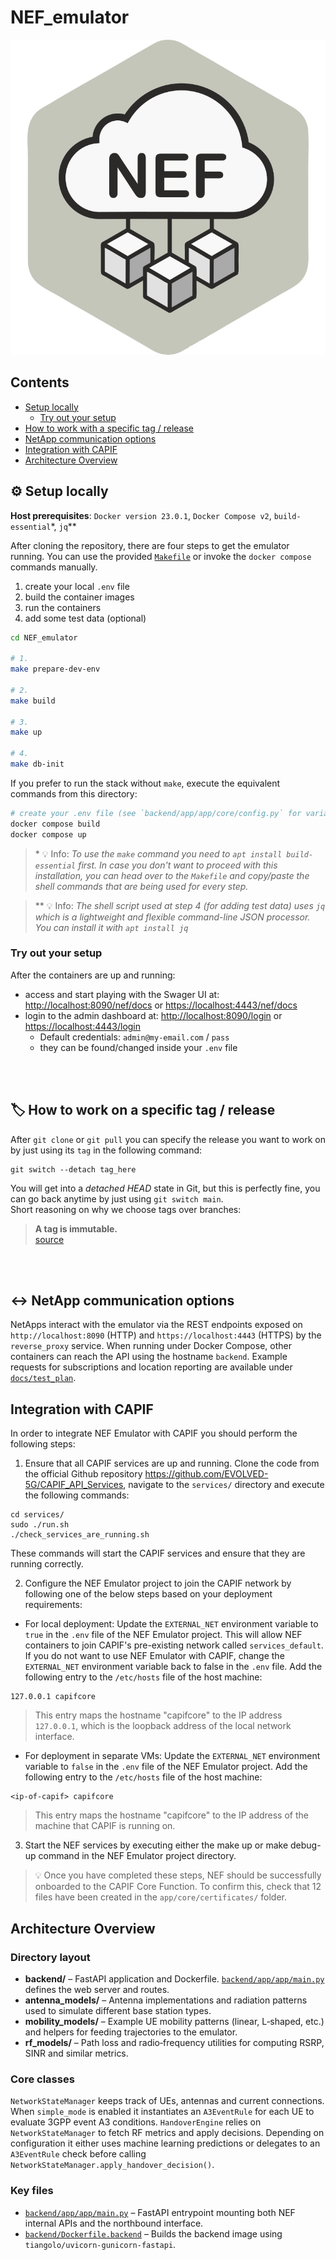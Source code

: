 # NEF_emulator


<p align="center">
  <img src="./backend/app/app/static/NEF_logo_400x400_light.svg" />
</p>

## Contents

- [Setup locally](#-setup-locally)
  - [Try out your setup](#try-out-your-setup)
- [How to work with a specific tag / release](#%EF%B8%8F-how-to-work-on-a-specific-tag--release)
- [NetApp communication options](#%EF%B8%8F-netapp-communication-options)
- [Integration with CAPIF](#integration-with-capif)
- [Architecture Overview](#architecture-overview)

## ⚙ Setup locally

**Host prerequisites**: `Docker version 23.0.1`, `Docker Compose v2`, `build-essential`\*, `jq`\*\*

After cloning the repository, there are four steps to get the emulator running.
You can use the provided [`Makefile`](Makefile) or invoke the `docker compose`
commands manually.

1. create your local `.env` file
2. build the container images
3. run the containers
4. add some test data (optional)

```bash
cd NEF_emulator

# 1.
make prepare-dev-env

# 2.
make build

# 3.
make up

# 4.
make db-init
```

If you prefer to run the stack without `make`, execute the equivalent commands
from this directory:

```bash
# create your .env file (see `backend/app/app/core/config.py` for variables)
docker compose build
docker compose up
```

>\* 💡 Info: *To use the `make` command you need to `apt install build-essential` first. In case you don't want to proceed with this installation, you can head over to the `Makefile` and copy/paste the shell commands that are being used for every step.*

> \*\* 💡 Info: *The shell script used at step 4 (for adding test data) uses `jq` which is a lightweight and flexible command-line JSON processor. You can install it with `apt install jq`*

### Try out your setup

After the containers are up and running:

 - access and start playing with the Swager UI at: [http://localhost:8090/nef/docs](http://localhost:8090/nef/docs) or [https://localhost:4443/nef/docs](http://localhost:4443/nef/docs)
 - login to the admin dashboard at: [http://localhost:8090/login](http://localhost:8090) or [https://localhost:4443/login](http://localhost:4443/login)
     - Default credentials: `admin@my-email.com` / `pass`
     - they can be found/changed inside your `.env` file

<br><br>

## 🏷️ How to work on a specific tag / release

After `git clone` or `git pull` you can specify the release you want to work on by just using its `tag` in the following command:

    git switch --detach tag_here

You will get into a *detached HEAD* state in Git, but this is perfectly fine, you can go back anytime by just using `git switch main`.  
Short reasoning on why we choose tags over branches:

>**A tag is immutable.**  
>[source](https://stackoverflow.com/questions/9810050/why-should-i-use-tags-vs-release-beta-branches-for-versioning/)



<br><br>



## ↔️ NetApp communication options

NetApps interact with the emulator via the REST endpoints exposed on
`http://localhost:8090` (HTTP) and `https://localhost:4443` (HTTPS) by the
`reverse_proxy` service. When running under Docker Compose, other containers can
reach the API using the hostname `backend`. Example requests for subscriptions
and location reporting are available under [`docs/test_plan`](docs/test_plan).

## Integration with CAPIF

In order to integrate NEF Emulator with CAPIF you should perform the following steps:

1. Ensure that all CAPIF services are up and running. Clone the code from the official Github repository https://github.com/EVOLVED-5G/CAPIF_API_Services, navigate to the `services/` directory and execute the following commands:

```
cd services/
sudo ./run.sh
./check_services_are_running.sh
```
These commands will start the CAPIF services and ensure that they are running correctly.

2. Configure the NEF Emulator project to join the CAPIF network by following one of the below steps based on your deployment requirements:

  - For local deployment:
Update the `EXTERNAL_NET` environment variable to `true` in the `.env` file of the NEF Emulator project. This will allow NEF containers to join CAPIF's pre-existing network called `services_default`. If you do not want to use NEF Emulator with CAPIF, change the `EXTERNAL_NET` environment variable back to false in the `.env` file. Add the following entry to the `/etc/hosts` file of the host machine:
```
127.0.0.1 capifcore
```
> This entry maps the hostname "capifcore" to the IP address `127.0.0.1`, which is the loopback address of the local network interface.

  - For deployment in separate VMs:
Update the `EXTERNAL_NET` environment variable to `false` in the `.env` file of the NEF Emulator project. Add the following entry to the `/etc/hosts` file of the host machine:
```
<ip-of-capif> capifcore
```
> This entry maps the hostname "capifcore" to the IP address of the machine that CAPIF is running on.

3. Start the NEF services by executing either the make up or make debug-up command in the NEF Emulator project directory.

> 💡 Once you have completed these steps, NEF should be successfully onboarded to the CAPIF Core Function. To confirm this, check that 12 files have been created in the `app/core/certificates/` folder.

## Architecture Overview

### Directory layout

- **backend/** – FastAPI application and Dockerfile. [`backend/app/app/main.py`](backend/app/app/main.py) defines the web server and routes.
- **antenna_models/** – Antenna implementations and radiation patterns used to simulate different base station types.
- **mobility_models/** – Example UE mobility patterns (linear, L‑shaped, etc.) and helpers for feeding trajectories to the emulator.
- **rf_models/** – Path loss and radio‑frequency utilities for computing RSRP, SINR and similar metrics.

### Core classes

`NetworkStateManager` keeps track of UEs, antennas and current connections. When `simple_mode` is enabled it instantiates an `A3EventRule` for each UE to evaluate 3GPP event A3 conditions. `HandoverEngine` relies on `NetworkStateManager` to fetch RF metrics and apply decisions. Depending on configuration it either uses machine learning predictions or delegates to an `A3EventRule` check before calling `NetworkStateManager.apply_handover_decision()`.

### Key files

- [`backend/app/app/main.py`](backend/app/app/main.py) – FastAPI entrypoint mounting both NEF internal APIs and the northbound interface.
- [`backend/Dockerfile.backend`](backend/Dockerfile.backend) – Builds the backend image using `tiangolo/uvicorn-gunicorn-fastapi`.



